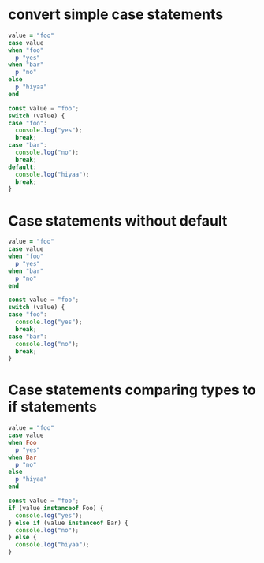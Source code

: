 # convert simple case statements

```rb
value = "foo"
case value
when "foo"
  p "yes"
when "bar"
  p "no"
else
  p "hiyaa"
end
```

```js
const value = "foo";
switch (value) {
case "foo":
  console.log("yes");
  break;
case "bar":
  console.log("no");
  break;
default:
  console.log("hiyaa");
  break;
}
```

# Case statements without default

```rb
value = "foo"
case value
when "foo"
  p "yes"
when "bar"
  p "no"
end
```

```js
const value = "foo";
switch (value) {
case "foo":
  console.log("yes");
  break;
case "bar":
  console.log("no");
  break;
}
```

# Case statements comparing types to if statements

```rb
value = "foo"
case value
when Foo
  p "yes"
when Bar
  p "no"
else
  p "hiyaa"
end
```

```js
const value = "foo";
if (value instanceof Foo) {
  console.log("yes");
} else if (value instanceof Bar) {
  console.log("no");
} else {
  console.log("hiyaa");
}
```
